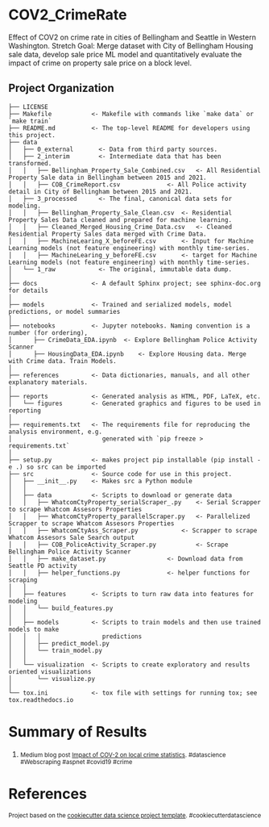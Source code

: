COV2_CrimeRate
==============================

Effect of COV2 on crime rate in cities of Bellingham and Seattle in Western Washington.
Stretch Goal: Merge dataset with City of Bellingham Housing sale data, develop sale price ML model and quantitatively evaluate the impact of crime on property sale price on a block level. 

Project Organization
------------

    ├── LICENSE
    ├── Makefile           <- Makefile with commands like `make data` or `make train`
    ├── README.md          <- The top-level README for developers using this project.
    ├── data
    │   ├── 0_external       <- Data from third party sources.
    │   ├── 2_interim        <- Intermediate data that has been transformed.
    │   │   ├── Bellingham_Property_Sale_Combined.csv 	<- All Residential Property Sale data in Bellingham between 2015 and 2021.
    │   │   ├── COB_CrimeReport.csv   			<- All Police activity detail in City of Bellingham between 2015 and 2021. 
    │   ├── 3_processed      <- The final, canonical data sets for modeling.
    │   │   ├── Bellingham_Property_Sale_Clean.csv 	<- Residential Property Sales Data cleaned and prepared for machine learning.
    │   │   ├── Cleaned_Merged_Housing_Crime_Data.csv 	<- Cleaned Residential Property Sales data merged with Crime Data.
    │   │   ├── MachineLearing_X_beforeFE.csv 		<- Input for Machine Learning models (not feature engineering) with monthly time-series.
    │   │   ├── MachineLearing_y_beforeFE.csv 		<- target for Machine Learning models (not feature engineering) with monthly time-series.
    │   └── 1_raw            <- The original, immutable data dump.
    │
    ├── docs               <- A default Sphinx project; see sphinx-doc.org for details
    │
    ├── models             <- Trained and serialized models, model predictions, or model summaries
    │
    ├── notebooks          <- Jupyter notebooks. Naming convention is a number (for ordering),
    │      ├── CrimeData_EDA.ipynb 	<- Explore Bellingham Police Activity Scanner
    │      ├── HousingData_EDA.ipynb  	<- Explore Housing data. Merge with Crime data. Train Models.                    
    │
    ├── references         <- Data dictionaries, manuals, and all other explanatory materials.
    │
    ├── reports            <- Generated analysis as HTML, PDF, LaTeX, etc.
    │   └── figures        <- Generated graphics and figures to be used in reporting
    │
    ├── requirements.txt   <- The requirements file for reproducing the analysis environment, e.g.
    │                         generated with `pip freeze > requirements.txt`
    │
    ├── setup.py           <- makes project pip installable (pip install -e .) so src can be imported
    ├── src                <- Source code for use in this project.
    │   ├── __init__.py    <- Makes src a Python module
    │   │
    │   ├── data           <- Scripts to download or generate data
    │   │   ├── WhatcomCtyProperty_serialScraper_.py 	<- Serial Scrapper to scrape Whatcom Assesors Properties
    │   │   ├── WhatcomCtyProperty_parallelScraper.py   <- Parallelized Scrapper to scrape Whatcom Assesors Properties
    │   │   ├── WhatcomCtyAss_Scraper.py        	<- Scrapper to scrape Whatcom Assesors Sale Search output
    │   │   ├── COB_PoliceActivity_Scraper.py        	<- Scrape Bellingham Police Activity Scanner
    │   │   ├── make_dataset.py        			<- Download data from Seattle PD activity
    │   │   ├── helper_functions.py        		<- helper functions for scraping
    │   │
    │   ├── features       <- Scripts to turn raw data into features for modeling
    │   │   └── build_features.py
    │   │
    │   ├── models         <- Scripts to train models and then use trained models to make
    │   │   │                 predictions
    │   │   ├── predict_model.py
    │   │   └── train_model.py
    │   │
    │   └── visualization  <- Scripts to create exploratory and results oriented visualizations
    │       └── visualize.py
    │
    └── tox.ini            <- tox file with settings for running tox; see tox.readthedocs.io


Summary of Results
==============================

1. <p><small> Medium blog post <a target="_blank" href="https://capcloudcoder.medium.com/impact-of-cov-2-on-local-crime-statistics-ea8154294d22">Impact of COV-2 on local crime statistics</a>. #datascience #Webscraping #aspnet #covid19 #crime</small></p>

References
==============================

<p><small>Project based on the <a target="_blank" href="https://drivendata.github.io/cookiecutter-data-science/">cookiecutter data science project template</a>. #cookiecutterdatascience</small></p>
